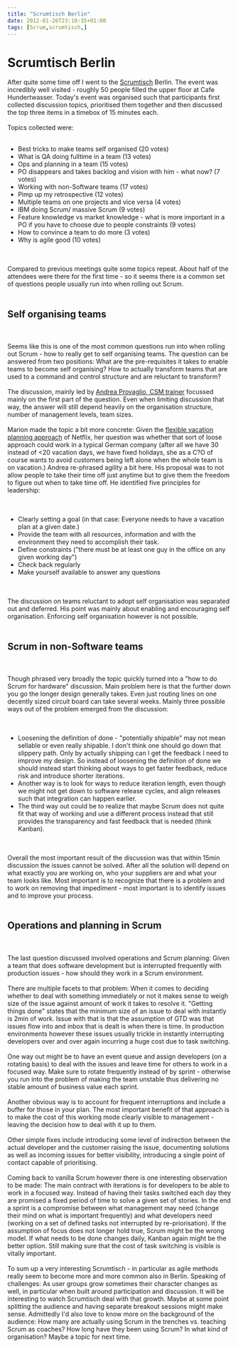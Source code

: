 ```yaml
---
title: "Scrumtisch Berlin"
date: 2012-01-26T23:10:35+01:00
tags: [Scrum,scrumtisch,]
---
```


# Scrumtisch Berlin


After quite some time off I went to the <a href="http://www.scrumtisch.net">Scrumtisch</a> Berlin. The event was 
incredibly well visited - roughly 50 people filled the upper floor at Cafe Hundertwasser. Today's event was organised 
such that participants first collected discussion topics, prioritised them together and then discussed the top three 
items in a timebox of 15 minutes each.<br><br>Topics collected were:<br><ul><br><li>Best tricks to make teams self 
organised (20 votes)<br><li>What is QA doing fulltime in a team (13 votes)<br><li>Ops and planning in a team (15 
votes)<br><li>PO disappears and takes backlog and vision with him - what now? (7 votes)<br><li>Working with 
non-Software teams (17 votes)<br><li>Pimp up my retrospective (12 votes)<br><li>Multiple teams on one projects and vice 
versa (4 votes)<br><li>IBM doing Scrum/ massive Scrum (9 votes)<br><li>Feature knowledge vs market knowledge - what is 
more important in a PO if you have to choose due to people constraints (9 votes)<br><li>How to convince a team to do 
more (3 votes)<br><li>Why is agile good (10 votes)<br></ul><br><br>Compared to previous meetings quite some topics 
repeat. About half of the attendees were there for the first time - so it seems there is a common set of questions 
people usually run into when rolling out Scrum.<br><br><h2>Self organising teams</h2><br><br>Seems like this is one of 
the most common questions run into when rolling out Scrum - how to really get to self organising teams. The question 
can be answered from two positions: What are the pre-requisites it takes to enable teams to become self organising? How 
to actually transform teams that are used to a command and control structure and are reluctant to transform?<br><br>The 
discussion, mainly led by <a href="http://www.agile42.com/training/csm-training-berlin-012012/">Andrea Provaglio, CSM 
trainer</a> focussed mainly on the first part of the question. Even when limiting discussion that way, the answer will 
still depend heavily on the organisation structure, number of management levels, team sizes.<br><br>Marion made the 
topic a bit more concrete: Given the <a 
href="http://www.telegraph.co.uk/finance/newsbysector/mediatechnologyandtelecoms/7945719/Netflix-lets-its-staff-take-as-
much-holiday-as-they-want-whenever-they-want-and-it-works.html">flexible vacation planning approach</a> of Netflix, her 
question was whether that sort of loose approach could work in a typical German company (after all we have 30 instead 
of <20 vacation days, we have fixed holidays, she as a C?O of course wants to avoid customers being left alone when the 
whole team is on vacation.) Andrea re-phrased agility a bit here. His proposal was to not allow people to take their 
time off just anytime but to give them the freedom to figure out when to take time off. He identified five principles 
for leadership:<br><br><ul><br><li>Clearly setting a goal (in that case: Everyone needs to have a vacation plan at a 
given date.)<br><li>Provide the team with all resources, information and with the environment they need to accomplish 
their task.<br><li>Define constraints ("there must be at least one guy in the office on any given working 
day")<br><li>Check back regularly<br><li>Make yourself available to answer any questions<br></ul><br><br>The discussion 
on teams reluctant to adopt self organisation was separated out and deferred. His point was mainly about enabling and 
encouraging self organisation. Enforcing self organisation however is not possible.<br><br><h2>Scrum in non-Software 
teams</h2><br><br>Though phrased very broadly the topic quickly turned into a "how to do Scrum for hardware" 
discussion. Main problem here is that the further down you go the longer design generally takes. Even just routing 
lines on one decently sized circuit board can take several weeks. Mainly three possible ways out of the problem emerged 
from the discussion:<br><br><ul><br><li>Loosening the definition of done - "potentially shipable" may not mean sellable 
or even really shipable. I don't think one should go down that slippery path. Only by actually shipping can I get the 
feedback I need to improve my design. So instead of loosening the definition of done we should instead start thinking 
about ways to get faster feedback, reduce risk and introduce shorter iterations.<br><li>Another way is to look for ways 
to reduce iteration length, even though we might not get down to software release cycles, and align releases such that 
integration can happen earlier.<br><li>The third way out could be to realize that maybe Scrum does not quite fit that 
way of working and use a different process instead that still provides the transparency and fast feedback that is 
needed (think Kanban).<br></ul><br><br>Overall the most important result of the discussion was that within 15min 
discussion the issues cannot be solved. After all the solution will depend on what exactly you are working on, who your 
suppliers are and what your team looks like. Most important is to recognize that there is a problem and to work on 
removing that impediment - most important is to identify issues and to improve your process.<br><br><h2>Operations and 
planning in Scrum</h2><br><br>The last question discussed involved operations and Scrum planning: Given a team that 
does software development but is interrupted frequently with production issues - how should they work in a Scrum 
environment.<br><br>There are multiple facets to that problem: When it comes to deciding whether to deal with something 
immediately or not it makes sense to weigh size of the issue against amount of work it takes to resolve it. "Getting 
things done" states that the minimum size of an issue to deal with instantly is 2min of work. Issue with that is that 
the assumption of GTD was that issues flow into and inbox that is dealt is when there is time. In production 
environments however these issues usually trickle in instantly interrupting developers over and over again incurring a 
huge cost due to task switching.<br><br>One way out might be to have an event queue and assign developers (on a 
rotating basis) to deal with the issues and leave time for others to work in a focused way. Make sure to rotate 
frequently instead of by sprint - otherwise you run into the problem of making the team unstable thus delivering no 
stable amount of business value each sprint.<br><br>Another obvious way is to account for frequent interruptions and 
include a buffer for those in your plan. The most important benefit of that approach is to make the cost of this 
working mode clearly visible to management - leaving the decision how to deal with it up to them.<br><br>Other simple 
fixes include introducing some level of indirection between the actual developer and the customer raising the issue, 
documenting solutions as well as incoming issues for better visibility, introducing a single point of contact capable 
of prioritising.<br><br>Coming back to vanilla Scrum however there is one interesting observation to be made: The main 
contract with iterations is for developers to be able to work in a focused way. Instead of having their tasks switched 
each day they are promised a fixed period of time to solve a given set of stories. In the end a sprint is a compromise 
between what management may need (change their mind on what is important frequently) and what developers need (working 
on a set of defined tasks not interrupted by re-priorisation). If the assumption of focus does not longer hold true, 
Scrum might be the wrong model. If what needs to be done changes daily, Kanban again might be the better option. Still 
making sure that the cost of task switching is visible is vitally important.<br><br>To sum up a very interesting 
Scrumtisch - in particular as agile methods really seem to become more and more common also in Berlin. Speaking of 
challenges: As user groups grow sometimes their character changes as well, in particular when built around 
participation and discussion. It will be interesting to watch Scrumtisch deal with that growth. Maybe at some point 
splitting the audience and having separate breakout sessions might make sense. Admittedly I'd also love to know more on 
the background of the audience: How many are actually using Scrum in the trenches vs. teaching Scrum as coaches? How 
long have they been using Scrum? In what kind of organisation? Maybe a topic for next time.<br>
